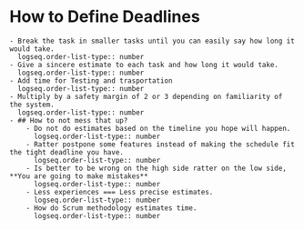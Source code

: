 # How to Define Deadlines
	- Break the task in smaller tasks until you can easily say how long it would take.
	  logseq.order-list-type:: number
	- Give a sincere estimate to each task and how long it would take.
	  logseq.order-list-type:: number
	- Add time for Testing and trasportation
	  logseq.order-list-type:: number
	- Multiply by a safety margin of 2 or 3 depending on familiarity of the system.
	  logseq.order-list-type:: number
	- ## How to not mess that up?
		- Do not do estimates based on the timeline you hope will happen.
		  logseq.order-list-type:: number
		- Ratter postpone some features instead of making the schedule fit the tight deadline you have.
		  logseq.order-list-type:: number
		- Is better to be wrong on the high side ratter on the low side, **You are going to make mistakes**
		  logseq.order-list-type:: number
		- Less experiences === Less precise estimates.
		  logseq.order-list-type:: number
		- How do Scrum methodology estimates time.
		  logseq.order-list-type:: number